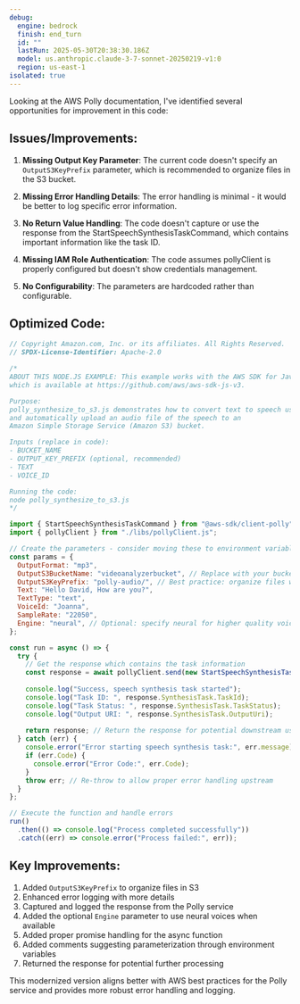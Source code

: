 ```yaml
---
debug:
  engine: bedrock
  finish: end_turn
  id: ""
  lastRun: 2025-05-30T20:38:30.186Z
  model: us.anthropic.claude-3-7-sonnet-20250219-v1:0
  region: us-east-1
isolated: true
---
```

Looking at the AWS Polly documentation, I've identified several opportunities for improvement in this code:

## Issues/Improvements:

1. **Missing Output Key Parameter**:
   The current code doesn't specify an `OutputS3KeyPrefix` parameter, which is recommended to organize files in the S3 bucket.

2. **Missing Error Handling Details**:
   The error handling is minimal - it would be better to log specific error information.

3. **No Return Value Handling**:
   The code doesn't capture or use the response from the StartSpeechSynthesisTaskCommand, which contains important information like the task ID.

4. **Missing IAM Role Authentication**:
   The code assumes pollyClient is properly configured but doesn't show credentials management.

5. **No Configurability**:
   The parameters are hardcoded rather than configurable.

## Optimized Code:

```javascript
// Copyright Amazon.com, Inc. or its affiliates. All Rights Reserved.
// SPDX-License-Identifier: Apache-2.0

/*
ABOUT THIS NODE.JS EXAMPLE: This example works with the AWS SDK for JavaScript version 3 (v3),
which is available at https://github.com/aws/aws-sdk-js-v3.

Purpose:
polly_synthesize_to_s3.js demonstrates how to convert text to speech using Amazon Polly,
and automatically upload an audio file of the speech to an
Amazon Simple Storage Service (Amazon S3) bucket.

Inputs (replace in code):
- BUCKET_NAME
- OUTPUT_KEY_PREFIX (optional, recommended)
- TEXT
- VOICE_ID

Running the code:
node polly_synthesize_to_s3.js
*/

import { StartSpeechSynthesisTaskCommand } from "@aws-sdk/client-polly";
import { pollyClient } from "./libs/pollyClient.js";

// Create the parameters - consider moving these to environment variables or command-line arguments
const params = {
  OutputFormat: "mp3",
  OutputS3BucketName: "videoanalyzerbucket", // Replace with your bucket name
  OutputS3KeyPrefix: "polly-audio/", // Best practice: organize files with a prefix
  Text: "Hello David, How are you?",
  TextType: "text",
  VoiceId: "Joanna",
  SampleRate: "22050",
  Engine: "neural", // Optional: specify neural for higher quality voices if available
};

const run = async () => {
  try {
    // Get the response which contains the task information
    const response = await pollyClient.send(new StartSpeechSynthesisTaskCommand(params));
    
    console.log("Success, speech synthesis task started");
    console.log("Task ID: ", response.SynthesisTask.TaskId);
    console.log("Task Status: ", response.SynthesisTask.TaskStatus);
    console.log("Output URI: ", response.SynthesisTask.OutputUri);
    
    return response; // Return the response for potential downstream use
  } catch (err) {
    console.error("Error starting speech synthesis task:", err.message);
    if (err.Code) {
      console.error("Error Code:", err.Code);
    }
    throw err; // Re-throw to allow proper error handling upstream
  }
};

// Execute the function and handle errors
run()
  .then(() => console.log("Process completed successfully"))
  .catch((err) => console.error("Process failed:", err));
```

## Key Improvements:

1. Added `OutputS3KeyPrefix` to organize files in S3
2. Enhanced error logging with more details
3. Captured and logged the response from the Polly service
4. Added the optional `Engine` parameter to use neural voices when available
5. Added proper promise handling for the async function
6. Added comments suggesting parameterization through environment variables
7. Returned the response for potential further processing

This modernized version aligns better with AWS best practices for the Polly service and provides more robust error handling and logging.